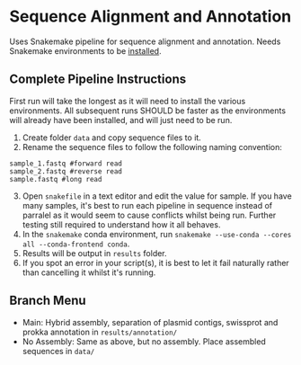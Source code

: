 # Sequence Alignment and Annotation

Uses Snakemake pipeline for sequence alignment and annotation. Needs Snakemake environments to be [installed](https://snakemake.readthedocs.io/en/stable/getting_started/installation.html).

## Complete Pipeline Instructions

First run will take the longest as it will need to install the various environments. All subsequent runs SHOULD be faster as the environments will already have been installed, and will just need to be run.

1. Create folder ```data``` and copy sequence files to it.
2. Rename the sequence files to follow the following naming convention:
```
sample_1.fastq #forward read
sample_2.fastq #reverse read
sample.fastq #long read
``` 
3. Open ```snakefile``` in a text editor and edit the value for sample. If you have many samples, it's best to run each pipeline in sequence instead of parralel as it would seem to cause conflicts whilst being run. Further testing still required to understand how it all behaves.
4. In the ```snakemake``` conda environment, run ```snakemake --use-conda --cores all --conda-frontend conda```.
5. Results will be output in ```results``` folder.
6. If you spot an error in your script(s), it is best to let it fail naturally rather than cancelling it whilst it's running.

## Branch Menu
- Main: Hybrid assembly, separation of plasmid contigs, swissprot and prokka annotation in ```results/annotation/```
- No Assembly: Same as above, but no assembly. Place assembled sequences in ```data/```